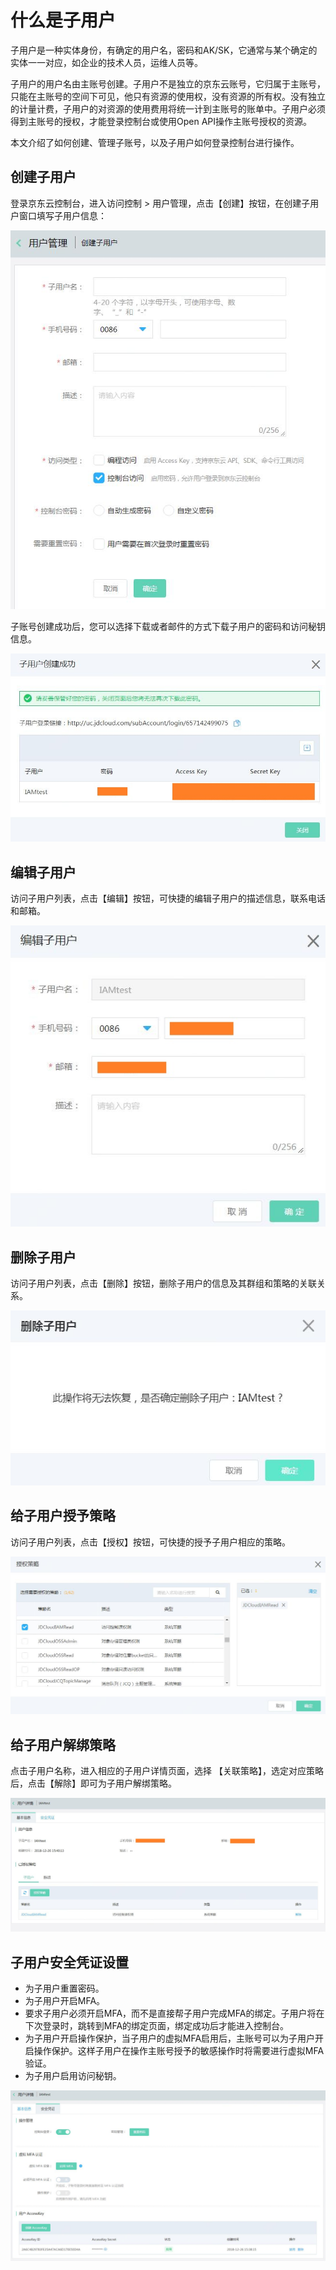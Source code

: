 # 什么是子用户

子用户是一种实体身份，有确定的用户名，密码和AK/SK，它通常与某个确定的实体一一对应，如企业的技术人员，运维人员等。

子用户的用户名由主账号创建。子用户不是独立的京东云账号，它归属于主账号，只能在主账号的空间下可见，他只有资源的使用权，没有资源的所有权。没有独立的计量计费，子用户的对资源的使用费用将统一计到主账号的账单中。子用户必须得到主账号的授权，才能登录控制台或使用Open API操作主账号授权的资源。

本文介绍了如何创建、管理子账号，以及子用户如何登录控制台进行操作。

## 创建子用户

登录京东云控制台，进入访问控制 > 用户管理，点击【创建】按钮，在创建子用户窗口填写子用户信息：

![创建子用户页面](../../../../image/IAM/SubUserManagement/创建子用户页面.jpg)

子账号创建成功后，您可以选择下载或者邮件的方式下载子用户的密码和访问秘钥信息。

![子用户创建成功页面](../../../../image/IAM/SubUserManagement/子用户创建成功页面.jpg)

## 编辑子用户

访问子用户列表，点击【编辑】按钮，可快捷的编辑子用户的描述信息，联系电话和邮箱。

![子用户列表编辑按钮弹窗页面](../../../../image/IAM/SubUserManagement/子用户编辑页面.jpg)

## 删除子用户

访问子用户列表，点击【删除】按钮，删除子用户的信息及其群组和策略的关联关系。

![子用户列表删除按钮弹窗页面](../../../../image/IAM/SubUserManagement/自用户删除页面.jpg)

## 给子用户授予策略

访问子用户列表，点击【授权】按钮，可快捷的授予子用户相应的策略。

![子用户列表策略授权弹窗页面](../../../../image/IAM/SubUserManagement/子用户授权页面.jpg)

## 给子用户解绑策略

点击子用户名称，进入相应的子用户详情页面，选择 【关联策略】，选定对应策略后，点击【解除】即可为子用户解绑策略。

![子用户详情解绑策略页面](../../../../image/IAM/SubUserManagement/子用户详情策略解绑.jpg)

## 子用户安全凭证设置

- 为子用户重置密码。
- 为子用户开启MFA。
- 要求子用户必须开启MFA，而不是直接帮子用户完成MFA的绑定。子用户将在下次登录时，跳转到MFA的绑定页面，绑定成功后才能进入控制台。
- 为子用户开启操作保护，当子用户的虚拟MFA启用后，主账号可以为子用户开启操作保护。这样子用户在操作主账号授予的敏感操作时将需要进行虚拟MFA验证。
- 为子用户启用访问秘钥。

 ![子用户安全凭证页面](../../../../image/IAM/SubUserManagement/子用户安全凭证页面.jpg)



